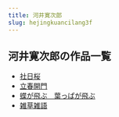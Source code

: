 ```yaml
---
title: 河井寛次郎
slug: hejingkuancilang3f
---
```


## 河井寛次郎の作品一覧

- [社日桜](sheriying0b)
- [立春開門](lichunkaimen90)
- [蝶が飛ぶ　葉っぱが飛ぶ](diegafeibuxietsupagafeibu69)
- [雑草雑語](zacaozayu20)
